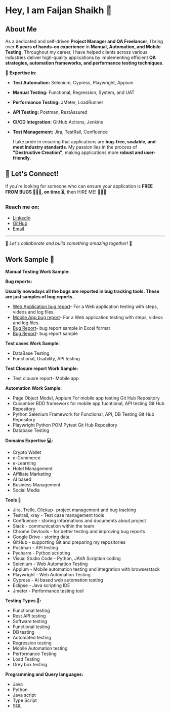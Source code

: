 # Hey, I am Faijan Shaikh 👋

## About Me
As a dedicated and self-driven **Project Manager and QA Freelancer**, I bring over **6 years of hands-on experience** in **Manual, Automation, and Mobile Testing**. Throughout my career, I have helped clients across various industries deliver high-quality applications by implementing efficient **QA strategies, automation frameworks, and performance testing techniques**.

🔹 **Expertise in:**
- **Test Automation:** Selenium, Cypress, Playwright, Appium
- **Manual Testing:** Functional, Regression, System, and UAT
- **Performance Testing:** JMeter, LoadRunner
- **API Testing:** Postman, RestAssured
- **CI/CD Integration:** GitHub Actions, Jenkins
- **Test Management:** Jira, TestRail, Confluence

  I take pride in ensuring that applications are **bug-free, scalable, and meet industry standards**. My passion lies in the process of **"Destructive Creation"**, making applications more **robust and user-friendly**. 

## 🚀 Let's Connect!
If you're looking for someone who can ensure your application is **FREE FROM BUGS 🐛🐛🐛, on time ⏳**, then HIRE ME! 🚀🚀🚀

### Reach me on:
- [LinkedIn](https://www.linkedin.com/in/faijan-shaikh211998/)
- [GitHub](https://github.com/Faij21)
- [Email](mailto:test.faijan@gmail.com)

---
🚀 *Let's collaborate and build something amazing together!* 🚀


## Work Sample 👷

**Manual Testing Work Sample:**

**Bug reports:**

**Usually nowadays all the bugs are reported in bug tracking tools. These are just samples of bug reports.**

 - [Web Application bug report](https://tinyurl.com/webtest12QA)- For a Web application testing with steps, videos and log files.
 - [Mobile App bug report](https://docs.google.com/spreadsheets/d/15u5Yxqvn9cfOoIPeG1JX1_hTUM4ET1DzIAlSO-UqX4w/edit?gid=0#gid=0)- For a Web application testing with steps, videos and log files.
 - [Bug Report](https://docs.google.com/spreadsheets/d/1t9KyTlH5v6gz_QYtUpRt2bYjNDs5Db89NwSu1bJ5e0Y/edit?gid=1598429747#gid=1598429747)- bug report sample in Excel format
 - [Bug Report](https://docs.google.com/spreadsheets/d/1XKoR0z19J4zt6CJuXN9Qktb4gyVN7N6i-7z_XnhKnmM/edit?gid=0#gid=0)- bug report sample

**Test cases Work Sample:**
- DataBase Testing
- Functional, Usability, API testing
  
**Test Closure report Work Sample:**
- Test clousre report- Mobile app
  
**Automation Work Sample:**
- Page Object Model, Appium For mobile app testing Git Hub Repository
- Cucumber BDD framework for mobile app fucntional, API testing Git Hub Repository
- Python Selenium Framework for Functional, API, DB Testing Git Hub Repository
- Playwright Python POM Pytest Git Hub Repository
- Database Testing
  
**Domains Expertise 💻:**
- Crypto Wallet
- e-Commerce
- e-Learning
- Hotel Management
- Affiliate Marketing
- AI based
- Business Management
- Social Media
  
**Tools 🔧**
- Jira, Trello, Clickup- project management and bug tracking
- Testrail, xray - Test case management tools
- Confluence - storing informations and documents about project
- Slack - communication within the team
- Chrome Devtools - for better testing and improving bug reports
- Google Drive - storing data
- GitHub - supporting Git and preparing my repositories
- Postman - API testing
- Pycharm - Python scripting
- Visual Studio Code - Python, JAVA Scription coding
- Selenium - Web Automation Testing
- Appium - Mobile automation testing and integration with browserstack
- Playwright - Web Automation Testing
- Cypress - Ai based web automation testing
- Eclipse - Java scripting IDE
- Jmeter - Performance testing tool

**Testing Types 🧪:**
- Functional testing
- Rest API testing
- Software testing
- Functional testing
- DB testing
- Automated testing
- Regression testing
- Mobile Automation testing
- Performance Testing
- Load Testing
- Grey box testing
  
**Programming and Query languages:**
- Java
- Python
- Java script
- Type Script
- SQL
